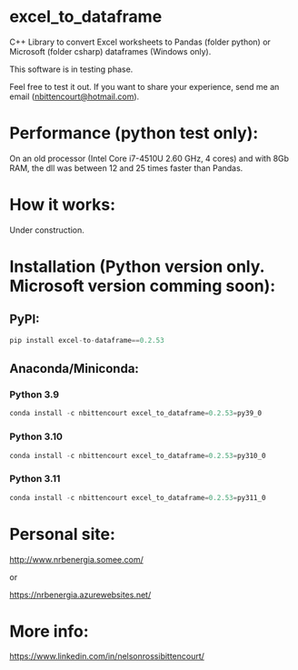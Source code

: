 # excel_to_dataframe
C++ Library to convert Excel worksheets to Pandas (folder python) or Microsoft (folder csharp) dataframes (Windows only).

This software is in testing phase.

Feel free to test it out. If you want to share your experience, send me an email (nbittencourt@hotmail.com).

# Performance (python test only):
On an old processor (Intel Core i7-4510U 2.60 GHz, 4 cores) and with 8Gb RAM, the dll was between 12 and 25 times faster than Pandas.

# How it works:
Under construction.

# Installation (Python version only. Microsoft version comming soon):

## PyPI:
```Python
pip install excel-to-dataframe==0.2.53
```

## Anaconda/Miniconda:
### Python 3.9
```Python
conda install -c nbittencourt excel_to_dataframe=0.2.53=py39_0
```

### Python 3.10
```Python
conda install -c nbittencourt excel_to_dataframe=0.2.53=py310_0
```

### Python 3.11
```Python
conda install -c nbittencourt excel_to_dataframe=0.2.53=py311_0
```


# Personal site:
http://www.nrbenergia.somee.com/  

or

https://nrbenergia.azurewebsites.net/

# More info:
https://www.linkedin.com/in/nelsonrossibittencourt/
